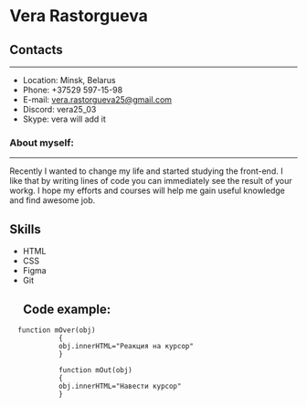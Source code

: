 # Vera Rastorgueva
## Contacts
---
* Location: Minsk, Belarus
* Phone: +37529 597-15-98
* E-mail: vera.rastorgueva25@gmail.com
* Discord: vera25_03
* Skype: vera will add it
### About myself:
---
Recently I wanted to change my life and started studying the front-end. I like that by writing lines of code you can immediately see the result of your workg. I hope my efforts and courses will help me gain useful knowledge and find awesome job.
## Skills
+ HTML
+ CSS
+ Figma
+ Git
  ## Code example:
```
  function mOver(obj)
            {
            obj.innerHTML="Реакция на курсор"
            }
            
            function mOut(obj)
            {
            obj.innerHTML="Навести курсор"
            }
```